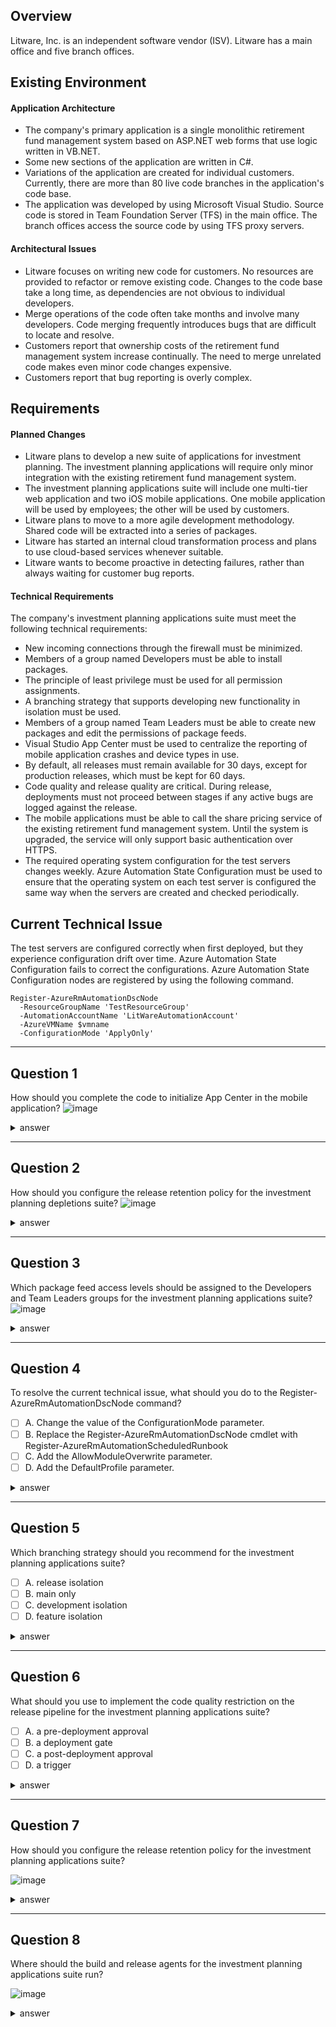## Overview
Litware, Inc. is an independent software vendor (ISV). Litware has a main office and five branch offices.

## Existing Environment
#### Application Architecture
- The company's primary application is a single monolithic retirement fund management system based on ASP.NET web forms that use logic written in VB.NET.
- Some new sections of the application are written in C#.
- Variations of the application are created for individual customers. Currently, there are more than 80 live code branches in the application's code base.
- The application was developed by using Microsoft Visual Studio. Source code is stored in Team Foundation Server (TFS) in the main office. The branch offices access the source code by using TFS proxy servers.

#### Architectural Issues
- Litware focuses on writing new code for customers. No resources are provided to refactor or remove existing code. Changes to the code base take a long time, as dependencies are not obvious to individual developers.
- Merge operations of the code often take months and involve many developers. Code merging frequently introduces bugs that are difficult to locate and resolve.
- Customers report that ownership costs of the retirement fund management system increase continually. The need to merge unrelated code makes even minor code changes expensive.
- Customers report that bug reporting is overly complex.

## Requirements
#### Planned Changes
- Litware plans to develop a new suite of applications for investment planning. The investment planning applications will require only minor integration with the existing retirement fund management system.
- The investment planning applications suite will include one multi-tier web application and two iOS mobile applications. One mobile application will be used by employees; the other will be used by customers.
- Litware plans to move to a more agile development methodology. Shared code will be extracted into a series of packages.
- Litware has started an internal cloud transformation process and plans to use cloud-based services whenever suitable.
- Litware wants to become proactive in detecting failures, rather than always waiting for customer bug reports.

#### Technical Requirements
  The company's investment planning applications suite must meet the following technical requirements:
- New incoming connections through the firewall must be minimized.
- Members of a group named Developers must be able to install packages.
- The principle of least privilege must be used for all permission assignments.
- A branching strategy that supports developing new functionality in isolation must be used.
- Members of a group named Team Leaders must be able to create new packages and edit the permissions of package feeds.
- Visual Studio App Center must be used to centralize the reporting of mobile application crashes and device types in use.
- By default, all releases must remain available for 30 days, except for production releases, which must be kept for 60 days.
- Code quality and release quality are critical. During release, deployments must not proceed between stages if any active bugs are logged against the release.
- The mobile applications must be able to call the share pricing service of the existing retirement fund management system. Until the system is upgraded, the service will only support basic authentication over HTTPS.
-  The required operating system configuration for the test servers changes weekly. Azure Automation State Configuration must be used to ensure that the operating system on each test server is configured the same way when the servers are created and checked periodically.


## Current Technical Issue

The test servers are configured correctly when first deployed, but they experience configuration drift over time. Azure Automation State Configuration fails to correct the configurations.
Azure Automation State Configuration nodes are registered by using the following command.

```
Register-AzureRmAutomationDscNode
  -ResourceGroupName 'TestResourceGroup'
  -AutomationAccountName 'LitWareAutomationAccount'
  -AzureVMName $vmname
  -ConfigurationMode 'ApplyOnly'
```

---

## Question 1

How should you complete the code to initialize App Center in the mobile application?
![image](image/topic11-q01-01.png)

<details>
    <summary>answer</summary>
    [MSAnalytics.self]<br/>
    [MSCrashes.self]<br/>
    <a href="https://learn.microsoft.com/en-us/appcenter/sdk/getting-started/ios#42-add-the-startwithservices-method">Add the start:withServices: method</a>
</details>

---

## Question 2

How should you configure the release retention policy for the investment planning depletions suite?
![image](image/topic11-q02-01.png)

<details>
    <summary>answer</summary>
    Shared Access Authorization token<br/>
    Azure storage with HTTPS access<br/>
</details>

---

## Question 3

Which package feed access levels should be assigned to the Developers and Team Leaders groups for the investment planning applications suite?
![image](image/topic11-q03-01.png)

<details>
    <summary>answer</summary>
    Developers : Reader<br/>
    Team leaders : Owner<br/>
    <a href="https://learn.microsoft.com/en-us/azure/devops/artifacts/feeds/feed-permissions?view=azure-devops#permissions-table">Permissions table</a>
</details>

---

## Question 4

To resolve the current technical issue, what should you do to the Register-AzureRmAutomationDscNode command?

- [ ] A. Change the value of the ConfigurationMode parameter.
- [ ] B. Replace the Register-AzureRmAutomationDscNode cmdlet with Register-AzureRmAutomationScheduledRunbook
- [ ] C. Add the AllowModuleOverwrite parameter.
- [ ] D. Add the DefaultProfile parameter.

<details>
    <summary>answer</summary>
    A. Change the value of the ConfigurationMode parameter.<br/>
</details>

---

## Question 5

Which branching strategy should you recommend for the investment planning applications suite?

- [ ] A. release isolation
- [ ] B. main only
- [ ] C. development isolation
- [ ] D. feature isolation

<details>
    <summary>answer</summary>
    D. feature isolation<br/>
</details>

---

## Question 6

What should you use to implement the code quality restriction on the release pipeline for the investment planning applications suite?

- [ ] A. a pre-deployment approval
- [ ] B. a deployment gate
- [ ] C. a post-deployment approval
- [ ] D. a trigger

<details>
    <summary>answer</summary>
    A. a pre-deployment approval<br/>
</details>

---

## Question 7

How should you configure the release retention policy for the investment planning applications suite?

![image](image/topic11-q07-01.png)

<details>
    <summary>answer</summary>
    Global release : Set the default retention policy to 30 days<br/>
    Production stage : Set the stage retention policy to 60 days<br/>
    <a href = "https://learn.microsoft.com/en-us/azure/devops/pipelines/policies/retention?view=azure-devops&tabs=yaml">Set retention policies for builds, releases, and tests</a>
</details>

---

## Question 8

Where should the build and release agents for the investment planning applications suite run?

![image](image/topic11-q08-01.png)

<details>
    <summary>answer</summary>
    Build agent : A hosted service<br/>
    Release agent : A hosted service<br/>
</details>